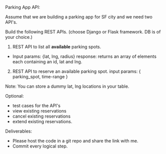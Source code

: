 Parking App API:

Assume that we are building a parking app for SF city and we need two API's.

Build the following REST APIs. (choose Django or Flask framework. DB is of your choice.)

1. REST API to list all **available** parking spots.
- Input params: {lat, lng, radius}
response: returns an array of elements each containing an id, lat and lng.

2. REST API to reserve an available parking spot. input params: { parking_spot, time-range }

Note: You can store a dummy lat, lng locations in your table.

Optional:
- test cases for the API's
- view existing reservations
- cancel existing reservations
- extend existing reservations.

Deliverables:

* Please host the code in a git repo and share the link with me.
* Commit every logical step.